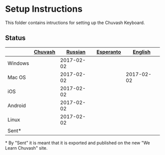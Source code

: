# Setup Instructions

This folder contains intructions for setting up the Chuvash Keyboard.

## Status

|       |[Chuvash](setup-cv.md)|[Russian](setup-ru.md)|[Esperanto](setup-eo.md)|[English](setup-en.md)|
|-------|----------|----------|---------|-------|
|Windows|          |2017-02-02|   |   |
|Mac OS |          |2017-02-02|   |2017-02-02|
|iOS    |          |2017-02-02|   |   |
|Android|          |2017-02-02|   |   |
|Linux  |          |2017-02-02|   |   |
|Sent*  |          |   |   |   |

\* By "Sent" it is meant that it is exported and published on the new "We Learn Chuvash" site.

